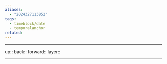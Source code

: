 ```yaml
---
aliases:
  - "2024327113852"
tags:
  - timeblock/date
  - temporalanchor
related:
---
```




***

up:: 
back:: 
forward:: 
layer:: 

***

